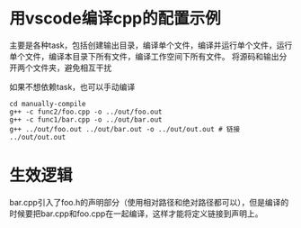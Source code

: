 # 用vscode编译cpp的配置示例

主要是各种task，包括创建输出目录，编译单个文件，编译并运行单个文件，运行单个文件，编译本目录下所有文件，编译工作空间下所有文件。
将源码和输出分开两个文件夹，避免相互干扰

如果不想依赖task，也可以手动编译
```shell
cd manually-compile
g++ -c func2/foo.cpp -o ../out/foo.out
g++ -c func1/bar.cpp -o ../out/bar.out
g++ ../out/foo.out ../out/bar.out -o ../out/out.out # 链接
../out/out.out 
```

# 生效逻辑
bar.cpp引入了foo.h的声明部分（使用相对路径和绝对路径都可以），但是编译的时候要把bar.cpp和foo.cpp在一起编译，这样才能将定义链接到声明上。
